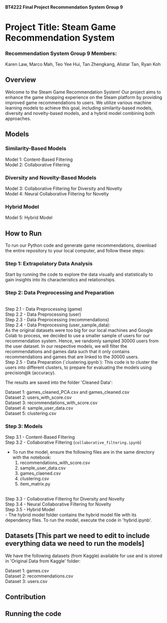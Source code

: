 #### BT4222 Final Project Recommendation System Group 9
# Project Title: Steam Game Recommendation System
### Recommendation System Group 9 Members: 
Karen Law,
Marco Mah, 
Teo Yee Hui, 
Tan Zhengkang, 
Alistar Tan, 
Ryan Koh



## Overview
Welcome to the Steam Game Recommendation System! Our project aims to enhance the game shopping experience on the Steam platform by providing improved game recommendations to users. We utilize various machine learning models to achieve this goal, including similarity-based models, diversity and novelty-based models, and a hybrid model combining both approaches.

## Models
### Similarity-Based Models
Model 1: Content-Based Filtering <br />
Model 2: Collaborative Filtering <br />
### Diversity and Novelty-Based Models
Model 3: Collaborative Filtering for Diversity and Novelty <br />
Model 4: Neural Collaborative Filtering for Novelty <br />
### Hybrid Model
Model 5: Hybrid Model <br />
## How to Run
To run our Python code and generate game recommendations, download the entire repository to your local computer, and follow these steps: <br />
### Step 1: Extrapolatory Data Analysis 
Start by running the code to explore the data visually and statistically to gain insights into its characteristics and relationships. <br />
### Step 2: Data Preprocessing and Preparation


<br />
Step 2.1 - Data Preprocessing (game) <br />
Step 2.2 - Data Preprocessing (user) <br />
Step 2.3 - Data Preprocessing (recommendations) <br />
Step 2.4 - Data Preprocessing (user_sample_data): <br />
As the original datasets were too big for our local machines and Google Colab to process, we decided to use a smaller sample of users
for our recommendation system. Hence, we randomly sampled 30000 users from the user dataset. In our respective models, we will filter the recommendations and games data such that it only contains recommendations and games
that are linked to the 30000 users. <br />
Step 2.5 - Data Preparation (`clustering.ipynb`): This code is to cluster the users into different clusters, to prepare for evaluating the models using precision@k (accuracy). 

The results are saved into the folder 'Cleaned Data': <br />

Dataset 1: games_cleaned_PCA.csv and games_cleaned.csv <br />
Dataset 2: users_with_score.csv <br />
Dataset 3: recommendations_with_score.csv <br />
Dataset 4: sample_user_data.csv <br />
Dataset 5: clustering.csv <br />

### Step 3: Models
Step 3.1 - Content-Based Filtering <br />
Step 3.2 - Collaborative Filtering (`collaborative_filtering.ipynb`) <br />
- To run the model, ensure the following files are in the same directory with the notebook:
  1. recommendations_with_score.csv
  2. sample_user_data.csv
  3. games_claened.csv
  4. clustering.csv
  5. item_matrix.py
<br/>
Step 3.3 - Collaborative Filtering for Diversity and Novelty <br />
Step 3.4 - Neural Collaborative Filtering for Novelty <br />
Step 3.5 - Hybrid Model <br />
- The hybrid model folder contains the hybrid model file with its dependency files. To run the model, execute the code in 'hybrid.ipynb'.


## Datasets [This part we need to edit to include everything data we need to run the models]
We have the following datasets (from Kaggle) available for use and is stored in 'Original Data from Kaggle' folder: <br />

Dataset 1: games.csv <br />
Dataset 2: recommendations.csv <br />
Dataset 3: users.csv <br />

## Contribution


## Running the code
